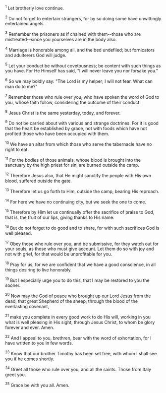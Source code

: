 <sup>1</sup> 
Let brotherly love continue. 

<sup>2</sup> 
Do not forget to entertain strangers, for by so doing some have unwittingly entertained angels. 

<sup>3</sup> 
Remember the prisoners as if chained with them--those who are mistreated--since you yourselves are in the body also. 

<sup>4</sup> 
Marriage is honorable among all, and the bed undefiled; but fornicators and adulterers God will judge. 

<sup>5</sup> 
Let your conduct be without covetousness; be content with such things as you have. For He Himself has said, "I will never leave you nor forsake you." 

<sup>6</sup> 
So we may boldly say: "The Lord is my helper; I will not fear. What can man do to me?" 

<sup>7</sup> 
Remember those who rule over you, who have spoken the word of God to you, whose faith follow, considering the outcome of their conduct. 

<sup>8</sup> 
Jesus Christ is the same yesterday, today, and forever. 

<sup>9</sup> 
Do not be carried about with various and strange doctrines. For it is good that the heart be established by grace, not with foods which have not profited those who have been occupied with them. 

<sup>10</sup> 
We have an altar from which those who serve the tabernacle have no right to eat. 

<sup>11</sup> 
For the bodies of those animals, whose blood is brought into the sanctuary by the high priest for sin, are burned outside the camp. 

<sup>12</sup> 
Therefore Jesus also, that He might sanctify the people with His own blood, suffered outside the gate. 

<sup>13</sup> 
Therefore let us go forth to Him, outside the camp, bearing His reproach. 

<sup>14</sup> 
For here we have no continuing city, but we seek the one to come. 

<sup>15</sup> 
Therefore by Him let us continually offer the sacrifice of praise to God, that is, the fruit of our lips, giving thanks to His name. 

<sup>16</sup> 
But do not forget to do good and to share, for with such sacrifices God is well pleased. 

<sup>17</sup> 
Obey those who rule over you, and be submissive, for they watch out for your souls, as those who must give account. Let them do so with joy and not with grief, for that would be unprofitable for you.

<sup>18</sup> 
Pray for us; for we are confident that we have a good conscience, in all things desiring to live honorably. 

<sup>19</sup> 
But I especially urge you to do this, that I may be restored to you the sooner.

<sup>20</sup> 
Now may the God of peace who brought up our Lord Jesus from the dead, that great Shepherd of the sheep, through the blood of the everlasting covenant, 

<sup>21</sup> 
make you complete in every good work to do His will, working in you what is well pleasing in His sight, through Jesus Christ, to whom be glory forever and ever. Amen. 

<sup>22</sup> 
And I appeal to you, brethren, bear with the word of exhortation, for I have written to you in few words. 

<sup>23</sup> 
Know that our brother Timothy has been set free, with whom I shall see you if he comes shortly. 

<sup>24</sup> 
Greet all those who rule over you, and all the saints. Those from Italy greet you. 

<sup>25</sup> 
Grace be with you all. Amen.